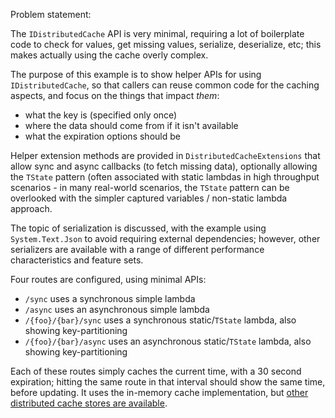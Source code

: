 ﻿Problem statement:

The `IDistributedCache` API is very minimal, requiring a lot of boilerplate code to check for values,
get missing values, serialize, deserialize, etc; this makes actually using the cache overly complex.

The purpose of this example is to show helper APIs for using `IDistributedCache`, so that callers
can reuse common code for the caching aspects, and focus on the things that impact *them*:

- what the key is (specified only once)
- where the data should come from if it isn't available
- what the expiration options should be

Helper extension methods are provided in `DistributedCacheExtensions` that allow sync and async
callbacks (to fetch missing data), optionally allowing the `TState` pattern (often associated
with static lambdas in high throughput scenarios - in many real-world scenarios, the `TState`
pattern can be overlooked with the simpler captured variables / non-static lambda approach.

The topic of serialization is discussed, with the example using `System.Text.Json` to avoid
requiring external dependencies; however, other serializers are available with a range of
different performance characteristics and feature sets.

Four routes are configured, using minimal APIs:

- `/sync` uses a synchronous simple lambda
- `/async` uses an asynchronous simple lambda
- `/{foo}/{bar}/sync` uses a synchronous static/`TState` lambda, also showing key-partitioning
- `/{foo}/{bar}/async` uses an asynchronous static/`TState` lambda, also showing key-partitioning

Each of these routes simply caches the current time, with a 30 second expiration; hitting the same
route in that interval should show the same time, before updating. It uses the in-memory cache
implementation, but [other distributed cache stores are available](https://learn.microsoft.com/en-us/aspnet/core/performance/caching/distributed).